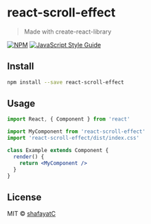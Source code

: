 # react-scroll-effect

> Made with create-react-library

[![NPM](https://img.shields.io/npm/v/react-scroll-effect.svg)](https://www.npmjs.com/package/react-scroll-effect) [![JavaScript Style Guide](https://img.shields.io/badge/code_style-standard-brightgreen.svg)](https://standardjs.com)

## Install

```bash
npm install --save react-scroll-effect
```

## Usage

```jsx
import React, { Component } from 'react'

import MyComponent from 'react-scroll-effect'
import 'react-scroll-effect/dist/index.css'

class Example extends Component {
  render() {
    return <MyComponent />
  }
}
```

## License

MIT © [shafayatC](https://github.com/shafayatC)
